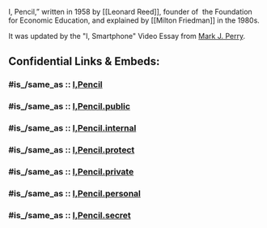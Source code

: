 I, Pencil,” written in 1958 by [[Leonard Reed]], founder of  the Foundation for Economic Education, 
and explained by [[Milton Friedman]] in the 1980s.

It was updated by the "I, Smartphone" Video Essay from [Mark J. Perry](https://www.aei.org/profile/mark-j-perry/). 


## Confidential Links & Embeds: 

### #is_/same_as :: [I,Pencil](I,Pencil.md) 

### #is_/same_as :: [I,Pencil.public](/_public/Economics/I,Pencil.public.md) 

### #is_/same_as :: [I,Pencil.internal](/_internal/Economics/I,Pencil.internal.md) 

### #is_/same_as :: [I,Pencil.protect](/_protect/Economics/I,Pencil.protect.md) 

### #is_/same_as :: [I,Pencil.private](/_private/Economics/I,Pencil.private.md) 

### #is_/same_as :: [I,Pencil.personal](/_personal/Economics/I,Pencil.personal.md) 

### #is_/same_as :: [I,Pencil.secret](/_secret/Economics/I,Pencil.secret.md)

